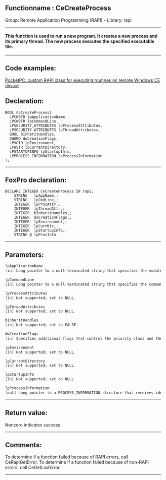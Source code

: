 <link rel="stylesheet" type="text/css" href="../../css/win32api.css">  
<link rel="stylesheet" href="https://cdnjs.cloudflare.com/ajax/libs/font-awesome/4.7.0/css/font-awesome.min.css">

## Functionname : CeCreateProcess
Group: Remote Application Programming (RAPI) - Library: rapi    
***  


#### This function is used to run a new program. It creates a new process and its primary thread. The new process executes the specified executable file.
***  


## Code examples:
[PocketPC: custom RAPI class for executing routines on remote Windows CE device](../../samples/sample_466.md)  

## Declaration:
```foxpro  
BOOL CeCreateProcess(
  LPCWSTR lpApplicationName,
  LPCWSTR lpCommandLine,
  LPSECURITY_ATTRIBUTES lpProcessAttributes,
  LPSECURITY_ATTRIBUTES lpThreadAttributes,
  BOOL bInheritHandles,
  DWORD dwCreationFlags,
  LPVOID lpEnvironment,
  LPWSTR lpCurrentDirectory,
  LPSTARTUPINFO lpStartupInfo,
  LPPROCESS_INFORMATION lpProcessInformation
);  
```  
***  


## FoxPro declaration:
```foxpro  
DECLARE INTEGER CeCreateProcess IN rapi;
	STRING   lpAppName,;
	STRING   lpCmdLine,;
	INTEGER  lpProcAttr,;
	INTEGER  lpThreadAttr,;
	INTEGER  bInheritHandles,;
	INTEGER  dwCreationFlags,;
	INTEGER  lpEnvironment,;
	INTEGER  lpCurrDir,;
	INTEGER  lpStartupInfo,;
	STRING @ lpProcInfo  
```  
***  


## Parameters:
```txt  
lpApplicationName
[in] Long pointer to a null-terminated string that specifies the module to execute.

lpCommandLine
[in] Long pointer to a null-terminated string that specifies the command line to execute.

lpProcessAttributes
[in] Not supported; set to NULL.

lpThreadAttributes
[in] Not supported; set to NULL.

bInheritHandles
[in] Not supported; set to FALSE.

dwCreationFlags
[in] Specifies additional flags that control the priority class and the creation of the process.

lpEnvironment
[in] Not supported; set to NULL.

lpCurrentDirectory
[in] Not supported; set to NULL.

lpStartupInfo
[in] Not supported; set to NULL.

lpProcessInformation
[out] Long pointer to a PROCESS_INFORMATION structure that receives identification information about the new process.  
```  
***  


## Return value:
Nonzero indicates success.  
***  


## Comments:
To determine if a function failed because of RAPI errors, call CeRapiGetError. To determine if a function failed because of non-RAPI errors, call CeGetLastError.  
  
***  

